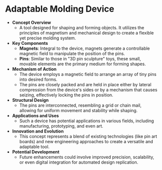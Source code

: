 # Adaptable Molding Device

- **Concept Overview**
  - A tool designed for shaping and forming objects. It utilizes the principles of magnetism and mechanical design to create a flexible yet precise molding system.
- **Key Components**
  - **Magnets**: Integral to the device, magnets generate a controllable magnetic field to manipulate the position of the pins.
  - **Pins**: Similar to those in "3D pin sculpture" toys, these small, movable elements are the primary medium for forming shapes.
- **Mechanism of Action**
  - The device employs a magnetic field to arrange an array of tiny pins into desired forms.
  - The pins are closely packed and are held in place either by lateral compression from the device's sides or by a mechanism that causes seizing, effectively locking the pins in position.
- **Structural Design**
  - The pins are interconnected, resembling a grid or chain mail, allowing for uniform movement and stability while shaping.
- **Applications and Uses**
  - Such a device has potential applications in various fields, including manufacturing, prototyping, and even art.
- **Innovation and Evolution**
  - This concept represents a blend of existing technologies (like pin art boards) and new engineering approaches to create a versatile and adaptable tool.
- **Potential Development**
  - Future enhancements could involve improved precision, scalability, or even digital integration for automated design replication.
